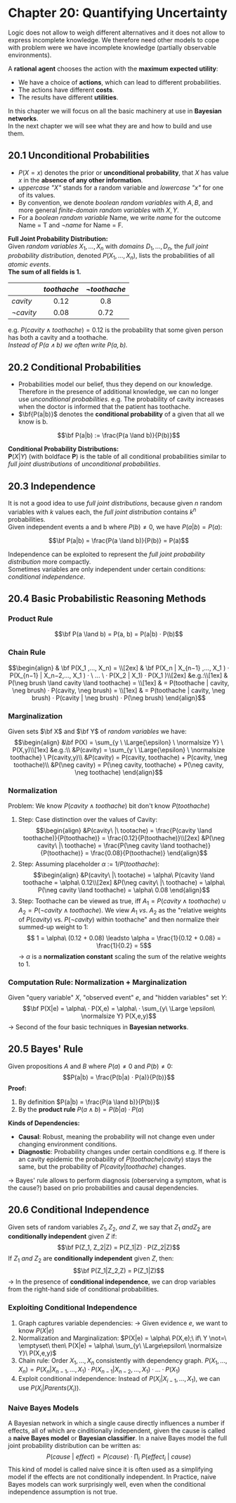 # Chapter 20: Quantifying Uncertainty
Logic does not allow to weigh different alternatives and it does not allow to express incomplete knowledge. We therefore need other models to cope with problem were we have incomplete knowledge (partially observable environments).  
  
A **rational agent** chooses the action with the **maximum expected utility**:

- We have a choice of **actions**, which can lead to different probabilities.
- The actions have different **costs**.
- The results have different **utilities**.  
  
In this chapter we will focus on all the basic machinery at use in **Bayesian networks**.  
In the next chapter we will see what they are and how to build and use them.  



## 20.1 Unconditional Probabilities
- $P(X = x)$ denotes the prior or **unconditional probability**, that $X$ has value $x$ in the **absence of any other information**.
- *uppercase "$X$"* stands for a random variable and *lowercase "$x$"* for one of its values.
- By convention, we denote *boolean random variables* with $A, B$, and more general *finite-domain random variables* with $X, Y$.
- For a *boolean random variable* Name, we write *name* for the outcome Name = T and $\neg name$ for Name = F.  

**Full Joint Probability Distribution:**  
Given *random variables* ${X_1, ..., X_n}$ with *domains* $D_1, ..., D_n$, the *full joint probability distribution*, denoted $P(X_1, ..., X_n)$, lists the probabilities of all *atomic events*.  
**The sum of all fields is 1.**

|					| $toothache$ |  $\neg toothache$ |
|------------------|:-----------:|:-----------------:|
| $cavity$			|  0.12			|		0.8			|
| $\neg cavity$		|    0.08	   |  	 0.72	 		|

e.g. $P(cavity \land toothache) = 0.12$ is the probability that some given person has both a cavity and a toothache.  
*Instead of $P(a \land b)$ we often write $P(a,b)$.*



## 20.2 Conditional Probabilities
- Probabilities model our belief, thus they depend on our knowledge. Therefore in the presence of additional knowledge, we can no longer use *unconditional probabilities*.
  e.g. The probability of cavity increases when the doctor is informed that the patient has toothache.
- $\bf{P(a|b)}$ denotes the **conditional probability** of a given that all we know is b.  
  
$$\bf P(a|b) := \frac{P(a \land b)}{P(b)}$$
  
**Conditional Probability Distributions:**  
$\textbf{P} (X|Y)$ (with boldface **P**) is the table of all conditional probabilities similar to *full joint diustributions* of *unconditional probabilities*.



## 20.3 Independence
It is not a good idea to use *full joint distributions*, because given $n$ random variables with $k$ values each, the *full joint distribution* contains $k^n$ probabilities.  
Given independent events a and b where $P(b) \not= 0$, we have $P(a|b) = P(a)$:

$$\bf P(a|b) = \frac{P(a \land b)}{P(b)} = P(a)$$

Independence can be exploited to represent the *full joint probability distribution* more compactly.  
Sometimes variables are only independent under certain conditions: *conditional independence*.



## 20.4 Basic Probabilistic Reasoning Methods

### Product Rule
$$\bf P(a \land b) = P(a, b) =  P(a|b) · P(b)$$
### Chain Rule
$$\begin{align} 
& \bf P(X_1 ,..., X_n) = \\[2ex]
& \bf P(X_n | X_{n−1} ,..., X_1 ) · P(X_{n−1} | X_n−2,..., X_1 ) · \ ... \ · P(X_2 | X_1) · P(X_1 )\\[2ex]
&e.g.:\\[1ex]
& P(\neg brush \land cavity \land toothache) = \\[1ex]
& = P(toothache | cavity, \neg brush) · P(cavity, \neg brush) = \\[1ex]
& = P(toothache | cavity, \neg brush) · P(cavity | \neg brush) · P(\neg brush)
\end{align}$$

### Marginalization
  Given sets $\bf X$ and $\bf Y$ of *random variables* we have:  $$\begin{align}
  &\bf P(X) = \sum_{y \ \Large{\epsilon} \ \normalsize Y} \ P(X,y)\\[1ex]
  &e.g.:\\
  &P(cavity) = \sum_{y \ \Large{\epsilon} \ \normalsize toothache} \ P(cavity,y)\\
  &P(cavity) = P(cavity, toothache) + P(cavity, \neg toothache)\\
  &P(\neg cavity) = P(\neg cavity, toothache) + P(\neg cavity, \neg toothache)
  \end{align}$$

### Normalization
   Problem: We know $P(cavity \land toothache)$ bit don't know $P(toothache)$
   1. Step: Case distinction over the values of Cavity:
$$\begin{align}
	  &P(cavity\ |\ tootache) = \frac{P(cavity \land toothache)}{P(toothache)} = \frac{0.12}{P(toothache)}\\[2ex]
	  &P(\neg cavity\ |\ toothache) = \frac{P(\neg cavity \land toothache)}{P(toothache)} = \frac{0.08}{P(toothache)}
	  \end{align}$$
   2. Step: Assuming placeholder $\alpha\ :=\ 1/P(toothache)$:
$$\begin{align}
	  &P(cavity\ |\ tootache) = \alpha\ P(cavity \land toothache = \alpha\ 0.12\\[2ex]
	  &P(\neg cavity\ |\ toothache) = \alpha\ P(\neg cavity \land toothache) = \alpha\ 0.08
	  \end{align}$$
   3. Step: Toothache can be viewed as true, iff $A_1 = P(cavity \land toothache) \cup  A_2 = P(\neg cavity \land toothache)$. We view $A_1\ vs.\ A_2$ as the "relative weights of $P(cavity)$ vs. $P(\neg cavity)$ within toothache" and then normalize their summed-up weight to 1:
$$ 1 = \alpha\ (0.12 + 0.08) \leadsto \alpha = \frac{1}{0.12 + 0.08} = \frac{1}{0.2} = 5$$
		-> $\alpha$ is a **normalization constant** scaling the sum of the relative weights to 1.


### Computation Rule: Normalization + Marginalization
   Given "query variable" $X$, "observed event" $e$, and "hidden variables" set $Y$:
   $$\bf P(X|e) = \alpha\ · P(X,e) = \alpha\ · \sum_{y\ \Large \epsilon\ \normalsize Y} P(X,e,y)$$
   -> Second of the four basic techniques in **Bayesian networks**.



## 20.5 Bayes' Rule
Given propositions $A$ and $B$ where $P(a) \not= 0$ and $P(b) \not= 0$:
$$P(a|b) = \frac{P(b|a) · P(a)}{P(b)}$$
**Proof:**
1. By definition $P(a|b) = \frac{P(a \land b)}{P(b)}$ 
2. By the **product rule** $P(a \land b) = P(b|a) · P(a)$

**Kinds of Dependencies:**
- **Causal**: Robust, meaning the probability will not change even under changing environment conditions.
- **Diagnostic**: Probability changes under certain conditions
e.g. If there is an cavity epidemic the probability of $P(toothache|cavity)$ stays the same, but the probability of $P(cavity|toothache)$ changes.

-> Bayes' rule allows to perform diagnosis (oberserving a symptom, what is the cause?) based on prio probabilities and causal dependencies.



## 20.6 Conditional Independence
Given sets of random variables $Z_1, Z_2,\ and\ Z$, we say that $Z_1\ and Z_2$ are **conditionally independent** given $Z$ if:
$$\bf P(Z_1, Z_2|Z) = P(Z_1|Z) · P(Z_2|Z)$$
If $Z_1\ and\ Z_2$ are **conditionally independent** given $Z$, then:
$$\bf P(Z_1|Z_2,Z) = P(Z_1|Z)$$
-> In the presence of **conditional independence**, we can drop variables from the right-hand side of conditional probabilities.


### Exploiting Conditional Independence
1. Graph captures variable dependencies:
   -> Given evidence $e$, we want to know $P(X|e)$
2. Normalization and Marginalization:
    $P(X|e) = \alpha\ P(X,e);\ if\ Y \not=\ \emptyset\ then\ P(X|e) = \alpha\ \sum_{y\ \Large\epsilon\ \normalsize Y}\ P(X,e,y)$ 
3. Chain rule: Order $X_1, ..., X_n$ consistently with dependency graph.
	$P(X_1, ..., X_n) = P(X_n|X_{n-1}, ..., X_1) · P(X_{n-1}|X_{n-2}, ..., X_1) · ... · P(X_1)$ 
4. Exploit conditional independence: Instead of $P(X_i|X_{i-1}, ..., X_1)$, we can use $P(X_i|Parents(X_i))$.


### Naive Bayes Models
A Bayesian network in which a single cause directly influences a number if effects, all of which are cinditionally independent, given the cause is called a **naive Bayes model** or **Bayesian classifier**.
In a naive Bayes model the full joint probability distribution can be written as:
$$P(cause\ |\ effect) = P(cause) · \prod_i\ P(effect_i\ |\ cause)$$
This kind of model is called naive since it is often used as a simplifying model if the effects are not conditionally independent.
In Practice, naive Bayes models can work surprisingly well, even when the conditional independence assumption is not true.